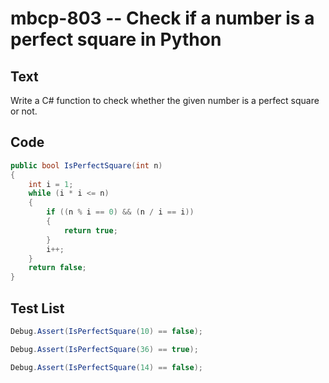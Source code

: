 # mbcp-803 -- Check if a number is a perfect square in Python

## Text

Write a C# function to check whether the given number is a perfect square or not.

## Code

```csharp
public bool IsPerfectSquare(int n) 
{
    int i = 1;
    while (i * i <= n)
    {
        if ((n % i == 0) && (n / i == i))
        {
            return true;     
        }
        i++;
    }
    return false;
}
```

## Test List

```csharp
Debug.Assert(IsPerfectSquare(10) == false);
```

```csharp
Debug.Assert(IsPerfectSquare(36) == true);
```

```csharp
Debug.Assert(IsPerfectSquare(14) == false);
```
